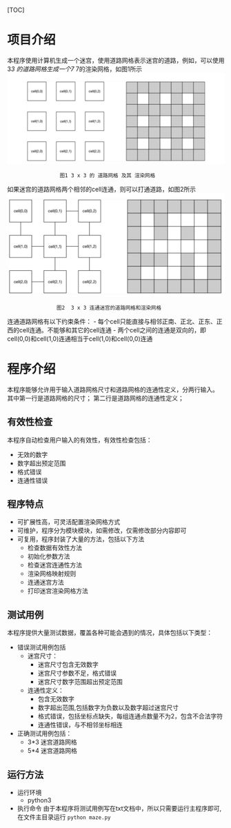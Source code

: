 [TOC]

# 项目介绍

本程序使用计算机生成一个迷宫，使用道路网格表示迷宫的道路，例如，可以使用3*3 的道路网格生成一个7* 7的渲染网格，如图1所示
![](media/15327725206881/15327727086871.jpg)
                     
                     图1 ​3 x 3 的 ​道路网格 ​及其 ​渲染网格
如果迷宫的道路网格两个相邻的cell连通，则可以打通道路，如图2所示
![](media/15327725206881/15327745827387.jpg)

                    
                    图2  ​3 x 3 连通迷宫的道路网格​和​渲染网格
连通道路网格有以下约束条件：
    - 每个cell只能直接与相邻正南、正北、正东、正西的cell连通。不能够和其它的cell连通
    - 两个cell之间的连通是双向的，即cell(0,0)和cell(1,0)连通相当于cell(1,0)和cell(0,0)连通
# 程序介绍
本程序能够允许用于输入道路网格尺寸和道路网格的连通性定义，分两行输入。
其中第一行是道路网格的尺寸；
第二行是道路网格的连通性定义；

## 有效性检查
本程序自动检查用户输入的有效性，有效性检查包括：
- 无效的数字
- 数字超出预定范围
- 格式错误
- 连通性错误

## 程序特点
- 可扩展性高，可灵活配置渲染网格方式
- 可维护，程序分为模块模块，如需修改，仅需修改部分内容即可
- 可复用，程序封装了大量的方法，包括以下方法
    -  检查数据有效性方法
    -  初始化参数方法
    -  检查迷宫连通性方法
    -  渲染网格映射规则
    -  连通迷宫方法
    -  打印迷宫渲染网格方法
    
## 测试用例
本程序提供大量测试数据，覆盖各种可能会遇到的情况，具体包括以下类型：

* 错误测试用例包括
    *  迷宫尺寸：
        - 迷宫尺寸包含无效数字
        - 迷宫尺寸参数不足，格式错误
        - 迷宫尺寸数字范围超出预定范围
    *  连通性定义：
        - 包含无效数字
        - 数字超出范围,包括数字为负数以及数字超过迷宫尺寸
        - 格式错误，包括坐标点缺失，每组连通点数量不为2，包含不合法字符
        - 连通性错误，与不相邻坐标相连
* 正确测试用例包括：
    - 3*3 迷宫道路网格
    - 5*4 迷宫道路网格

## 运行方法
- 运行环境
    - python3 
- 执行命令
由于本程序将测试用例写在txt文档中，所以只需要运行主程序即可,在文件主目录运行
`python maze.py`



